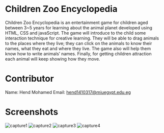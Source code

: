 # Children Zoo Encyclopedia
Children Zoo Encyclopedia is an entertainment game for children aged between 3~5 years for learning about the animal planet developed using HTML, CSS and javaScript. The game will introduce to the child some interaction technique for creative learning. They will be able to drag animals to the places where they live; they can click on the animals to know their names, what they eat and where they live. The game also will help them know how to write animals’ names. Finally, for getting children attraction each animal will keep showing how they move.
# Contributor
Name: Hend Mohamed
Email: hend1410317@miuegypt.edu.eg 

# Screenshots
![capture1](https://user-images.githubusercontent.com/34573316/34062414-245750f0-e1f5-11e7-81e7-1b1b5ba85532.PNG)
![capture2](https://user-images.githubusercontent.com/34573316/34062415-24804e92-e1f5-11e7-9e17-8a9c13b05ccc.PNG)
![capture3](https://user-images.githubusercontent.com/34573316/34062416-24b13dea-e1f5-11e7-958a-1e22125219e2.PNG)
![capture4](https://user-images.githubusercontent.com/34573316/34062417-24e8b5b8-e1f5-11e7-8f06-b1395053d024.PNG)
